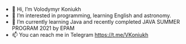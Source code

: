 - 👋 Hi, I’m Volodymyr Koniukh
- 👀 I’m interested in programming, learning English and astronomy.
- 🌱 I’m currently learning Java and recently completed JAVA SUMMER PROGRAM 2021 by EPAM
- 📫 You can reach me in Telegram https://t.me/VKoniukh 
